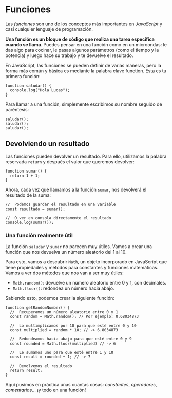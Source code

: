 # Funciones

Las _funciones_ son uno de los conceptos más importantes en _JavaScript_ y casi cualquier lenguaje de programación.

**Una función es un bloque de código que realiza una tarea específica cuando se llama**. Puedes pensar en una función como en un microondas: le das algo para cocinar, le pasas algunos parámetros (como el tiempo y la potencia) y luego hace su trabajo y te devuelve el resultado.

En JavaScript, las funciones se pueden definir de varias maneras, pero la forma más común y básica es mediante la palabra clave function. Esta es tu primera función:

```js:line-numbers
function saludar() {
  console.log("Hola Lucas");
}
```

Para llamar a una función, simplemente escribimos su nombre seguido de paréntesis:

```js:line-numbers
saludar();
saludar();
saludar();
```

## Devolviendo un resultado

Las funciones pueden devolver un resultado. Para ello, utilizamos la palabra reservada `return` y después el valor que queremos devolver:

```js:line-numbers
function sumar() {
  return 1 + 1;
}
```

Ahora, cada vez que llamamos a la función `sumar`, nos devolverá el resultado de la suma:

```js:line-numbers
//  Podemos guardar el resultado en una variable
const resultado = sumar();

//  O ver en consola directamente el resultado
console.log(sumar());
```

### Una función realmente útil

La función `saludar` y `sumar` no parecen muy útiles. Vamos a crear una función que nos devuelva un número aleatorio del 1 al 10.

Para esto, vamos a descubrir `Math`, un objeto incorporado en JavaScript que tiene propiedades y métodos para constantes y funciones matemáticas. Vamos a ver dos métodos que nos van a ser muy útiles:

- `Math.random()`: devuelve un número aleatorio entre 0 y 1, con decimales.
- `Math.floor()`: redondea un número hacia abajo.

Sabiendo esto, podemos crear la siguiente función:

```js:line-numbers
function getRandomNumber() {
  //  Recuperamos un número aleatorio entre 0 y 1
  const random = Math.random(); // Por ejemplo: 0.68034873

  //  Lo multimplicamos por 10 para que esté entre 0 y 10
  const multiplied = random * 10; // -> 6.8034873

  //  Redondeamos hacia abajo para que esté entre 0 y 9
  const rounded = Math.floor(multiplied) // -> 6

  //  Le sumamos uno para que esté entre 1 y 10
  const result = rounded + 1; // -> 7

  //  Devolvemos el resultado
  return result;
}
```

Aquí pusimos en práctica unas cuantas cosas: _constantes_, _operadores_, _comentarios_... ¡y todo en una función!

